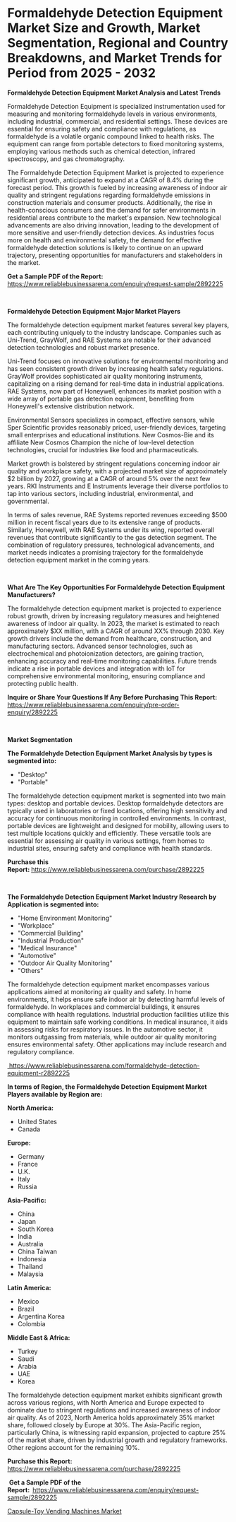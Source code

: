<p><h1>Formaldehyde Detection Equipment Market Size and Growth, Market Segmentation, Regional and Country Breakdowns, and Market Trends for Period from 2025 -  2032</h1></p><p><strong>Formaldehyde Detection Equipment Market Analysis and Latest Trends</strong></p>
<p><p>Formaldehyde Detection Equipment is specialized instrumentation used for measuring and monitoring formaldehyde levels in various environments, including industrial, commercial, and residential settings. These devices are essential for ensuring safety and compliance with regulations, as formaldehyde is a volatile organic compound linked to health risks. The equipment can range from portable detectors to fixed monitoring systems, employing various methods such as chemical detection, infrared spectroscopy, and gas chromatography.</p><p>The Formaldehyde Detection Equipment Market is projected to experience significant growth, anticipated to expand at a CAGR of 8.4% during the forecast period. This growth is fueled by increasing awareness of indoor air quality and stringent regulations regarding formaldehyde emissions in construction materials and consumer products. Additionally, the rise in health-conscious consumers and the demand for safer environments in residential areas contribute to the market's expansion. New technological advancements are also driving innovation, leading to the development of more sensitive and user-friendly detection devices. As industries focus more on health and environmental safety, the demand for effective formaldehyde detection solutions is likely to continue on an upward trajectory, presenting opportunities for manufacturers and stakeholders in the market.</p></p>
<p><strong>Get a Sample PDF of the Report:&nbsp;</strong> <a href="https://www.reliablebusinessarena.com/enquiry/request-sample/2892225?utm_campaign=3510&utm_medium=2&utm_source=Github&utm_content=ia&utm_term=15032025&utm_id=formaldehyde-detection-equipment">https://www.reliablebusinessarena.com/enquiry/request-sample/2892225</a></p>
<p>&nbsp;</p>
<p><strong>Formaldehyde Detection Equipment Major Market Players</strong></p>
<p><p>The formaldehyde detection equipment market features several key players, each contributing uniquely to the industry landscape. Companies such as Uni-Trend, GrayWolf, and RAE Systems are notable for their advanced detection technologies and robust market presence.</p><p>Uni-Trend focuses on innovative solutions for environmental monitoring and has seen consistent growth driven by increasing health safety regulations. GrayWolf provides sophisticated air quality monitoring instruments, capitalizing on a rising demand for real-time data in industrial applications. RAE Systems, now part of Honeywell, enhances its market position with a wide array of portable gas detection equipment, benefiting from Honeywell's extensive distribution network.</p><p>Environmental Sensors specializes in compact, effective sensors, while Sper Scientific provides reasonably priced, user-friendly devices, targeting small enterprises and educational institutions. New Cosmos-Bie and its affiliate New Cosmos Champion the niche of low-level detection technologies, crucial for industries like food and pharmaceuticals.</p><p>Market growth is bolstered by stringent regulations concerning indoor air quality and workplace safety, with a projected market size of approximately $2 billion by 2027, growing at a CAGR of around 5% over the next few years. RKI Instruments and E Instruments leverage their diverse portfolios to tap into various sectors, including industrial, environmental, and governmental.</p><p>In terms of sales revenue, RAE Systems reported revenues exceeding $500 million in recent fiscal years due to its extensive range of products. Similarly, Honeywell, with RAE Systems under its wing, reported overall revenues that contribute significantly to the gas detection segment. The combination of regulatory pressures, technological advancements, and market needs indicates a promising trajectory for the formaldehyde detection equipment market in the coming years.</p></p>
<p>&nbsp;</p>
<p><strong>What Are The Key Opportunities For Formaldehyde Detection Equipment Manufacturers?</strong></p>
<p><p>The formaldehyde detection equipment market is projected to experience robust growth, driven by increasing regulatory measures and heightened awareness of indoor air quality. In 2023, the market is estimated to reach approximately $XX million, with a CAGR of around XX% through 2030. Key growth drivers include the demand from healthcare, construction, and manufacturing sectors. Advanced sensor technologies, such as electrochemical and photoionization detectors, are gaining traction, enhancing accuracy and real-time monitoring capabilities. Future trends indicate a rise in portable devices and integration with IoT for comprehensive environmental monitoring, ensuring compliance and protecting public health.</p></p>
<p><strong>Inquire or Share Your Questions If Any Before Purchasing This Report:</strong> <a href="https://www.reliablebusinessarena.com/enquiry/pre-order-enquiry/2892225?utm_campaign=3510&utm_medium=2&utm_source=Github&utm_content=ia&utm_term=15032025&utm_id=formaldehyde-detection-equipment">https://www.reliablebusinessarena.com/enquiry/pre-order-enquiry/2892225</a></p>
<p>&nbsp;</p>
<p><strong>Market Segmentation</strong></p>
<p><strong>The Formaldehyde Detection Equipment Market Analysis by types is segmented into:</strong></p>
<p><ul><li>"Desktop"</li><li>"Portable"</li></ul></p>
<p><p>The formaldehyde detection equipment market is segmented into two main types: desktop and portable devices. Desktop formaldehyde detectors are typically used in laboratories or fixed locations, offering high sensitivity and accuracy for continuous monitoring in controlled environments. In contrast, portable devices are lightweight and designed for mobility, allowing users to test multiple locations quickly and efficiently. These versatile tools are essential for assessing air quality in various settings, from homes to industrial sites, ensuring safety and compliance with health standards.</p></p>
<p><strong>Purchase this Report:&nbsp;</strong><a href="https://www.reliablebusinessarena.com/purchase/2892225?utm_campaign=3510&utm_medium=2&utm_source=Github&utm_content=ia&utm_term=15032025&utm_id=formaldehyde-detection-equipment">https://www.reliablebusinessarena.com/purchase/2892225</a></p>
<p>&nbsp;</p>
<p><strong>The Formaldehyde Detection Equipment Market Industry Research by Application is segmented into:</strong></p>
<p><ul><li>"Home Environment Monitoring"</li><li>"Workplace"</li><li>"Commercial Building"</li><li>"Industrial Production"</li><li>"Medical Insurance"</li><li>"Automotive"</li><li>"Outdoor Air Quality Monitoring"</li><li>"Others"</li></ul></p>
<p><p>The formaldehyde detection equipment market encompasses various applications aimed at monitoring air quality and safety. In home environments, it helps ensure safe indoor air by detecting harmful levels of formaldehyde. In workplaces and commercial buildings, it ensures compliance with health regulations. Industrial production facilities utilize this equipment to maintain safe working conditions. In medical insurance, it aids in assessing risks for respiratory issues. In the automotive sector, it monitors outgassing from materials, while outdoor air quality monitoring ensures environmental safety. Other applications may include research and regulatory compliance.</p></p>
<p><a href="https://www.reliablebusinessarena.com/formaldehyde-detection-equipment-r2892225?utm_campaign=3510&utm_medium=2&utm_source=Github&utm_content=ia&utm_term=15032025&utm_id=formaldehyde-detection-equipment">&nbsp;https://www.reliablebusinessarena.com/formaldehyde-detection-equipment-r2892225</a></p>
<p><strong>In terms of Region, the Formaldehyde Detection Equipment Market Players available by Region are:</strong></p>
<p>
    <p> <strong> North America: </strong>
        <ul>
            <li>United States</li>
            <li>Canada</li>
        </ul>
        </p> 
    <p> <strong> Europe: </strong>
        <ul>
            <li>Germany</li>
            <li>France</li>
            <li>U.K.</li>
            <li>Italy</li>
            <li>Russia</li>
        </ul>
        </p> 
    <p> <strong> Asia-Pacific: </strong>
        <ul>
            <li>China</li>
            <li>Japan</li>
            <li>South Korea</li>
            <li>India</li>
            <li>Australia</li>
            <li>China Taiwan</li>
            <li>Indonesia</li>
            <li>Thailand</li>
            <li>Malaysia</li>
        </ul>
        </p> 
    <p> <strong> Latin America: </strong>
        <ul>
            <li>Mexico</li>
            <li>Brazil</li>
            <li>Argentina Korea</li>
            <li>Colombia</li>
        </ul>
        </p> 
    <p> <strong> Middle East & Africa: </strong>
        <ul>
            <li>Turkey</li>
            <li>Saudi</li>
            <li>Arabia</li>
            <li>UAE</li>
            <li>Korea</li>
        </ul>
    </p>
    </p>
<p><p>The formaldehyde detection equipment market exhibits significant growth across various regions, with North America and Europe expected to dominate due to stringent regulations and increased awareness of indoor air quality. As of 2023, North America holds approximately 35% market share, followed closely by Europe at 30%. The Asia-Pacific region, particularly China, is witnessing rapid expansion, projected to capture 25% of the market share, driven by industrial growth and regulatory frameworks. Other regions account for the remaining 10%.</p></p>
<p><strong>Purchase this Report: </strong><a href="https://www.reliablebusinessarena.com/purchase/2892225?utm_campaign=3510&utm_medium=2&utm_source=Github&utm_content=ia&utm_term=15032025&utm_id=formaldehyde-detection-equipment">https://www.reliablebusinessarena.com/purchase/2892225</a></p>
<p>&nbsp;<strong>Get a Sample PDF of the Report:&nbsp;&nbsp;</strong><a href="https://www.reliablebusinessarena.com/enquiry/request-sample/2892225?utm_campaign=3510&utm_medium=2&utm_source=Github&utm_content=ia&utm_term=15032025&utm_id=formaldehyde-detection-equipment">https://www.reliablebusinessarena.com/enquiry/request-sample/2892225</a></p>
<p><strong></strong></p>
<p><p><a href="https://github.com/kolffmaris58/Market-Research-Report-List-1/blob/main/capsule-toy-vending-machines-market.md?utm_campaign=3510&utm_medium=2&utm_source=Github&utm_content=ia&utm_term=15032025&utm_id=formaldehyde-detection-equipment">Capsule-Toy Vending Machines Market</a></p></p>